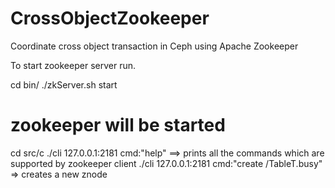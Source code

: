# CrossObjectZookeeper
Coordinate cross object transaction in Ceph using Apache Zookeeper

To start zookeeper server run.

cd bin/
./zkServer.sh start

# zookeeper will be started

cd src/c
./cli 127.0.0.1:2181 cmd:"help"  ==> prints all the commands which are supported by zookeeper client
./cli 127.0.0.1:2181 cmd:"create /TableT.busy" => creates a new znode
